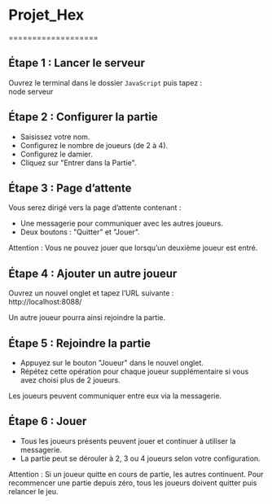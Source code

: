 # Projet_Hex
===================

Étape 1 : Lancer le serveur
---------------------------
Ouvrez le terminal dans le dossier `JavaScript` puis tapez :  
node serveur

Étape 2 : Configurer la partie
------------------------------
- Saisissez votre nom.
- Configurez le nombre de joueurs (de 2 à 4).
- Configurez le damier.
- Cliquez sur "Entrer dans la Partie".

Étape 3 : Page d’attente
-------------------------
Vous serez dirigé vers la page d’attente contenant :
- Une messagerie pour communiquer avec les autres joueurs.
- Deux boutons : "Quitter" et "Jouer".

Attention :  Vous ne pouvez jouer que lorsqu’un deuxième joueur est entré.

Étape 4 : Ajouter un autre joueur
---------------------------------
Ouvrez un nouvel onglet et tapez l’URL suivante :  
http://localhost:8088/

Un autre joueur pourra ainsi rejoindre la partie.

Étape 5 : Rejoindre la partie
-----------------------------
- Appuyez sur le bouton "Joueur" dans le nouvel onglet.
- Répétez cette opération pour chaque joueur supplémentaire si vous avez choisi plus de 2 joueurs.

Les joueurs peuvent communiquer entre eux via la messagerie.

Étape 6 : Jouer
----------------
- Tous les joueurs présents peuvent jouer et continuer à utiliser la messagerie.
- La partie peut se dérouler à 2, 3 ou 4 joueurs selon votre configuration.

Attention : Si un joueur quitte en cours de partie, les autres continuent.
Pour recommencer une partie depuis zéro, tous les joueurs doivent quitter puis relancer le jeu.
